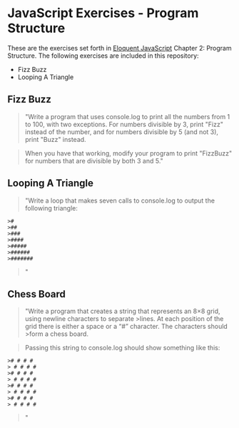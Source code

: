 JavaScript Exercises - Program Structure
=========

These are the exercises set forth in [Eloquent JavaScript] Chapter 2: Program Structure. The following exercises are included in this repository:

  - Fizz Buzz
  - Looping A Triangle



Fizz Buzz
----
>"Write a program that uses console.log to print all the numbers from 1 to 100, with two exceptions. For numbers divisible by 3, print "Fizz" instead of the number, and for numbers divisible by 5 (and not 3), print "Buzz" instead.

>When you have that working, modify your program to print "FizzBuzz" for numbers that are divisible by both 3 and 5."

Looping A Triangle
----
>"Write a loop that makes seven calls to console.log to output the following triangle:
```
>#
>##
>###
>####
>#####
>######
>#######
```
>"

Chess Board
----
>"Write a program that creates a string that represents an 8×8 grid, using newline characters to separate >lines. At each position of the grid there is either a space or a “#” character. The characters should >form a chess board.

>Passing this string to console.log should show something like this:
```
># # # #
> # # # #
># # # #
> # # # #
># # # #
> # # # #
># # # #
> # # # #
 ```
 >"


[Eloquent JavaScript]:http://eloquentjavascript.net/02_program_structure.html
